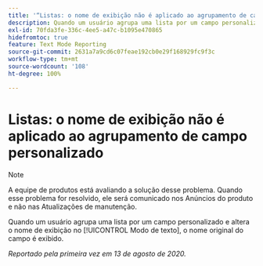 ```yaml
---
title: '“Listas: o nome de exibição não é aplicado ao agrupamento de campo personalizado”'
description: Quando um usuário agrupa uma lista por um campo personalizado e altera o nome de exibição no Modo de texto, o nome original do campo é exibido.
exl-id: 70fda3fe-336c-4ee5-a47c-b1095e470865
hidefromtoc: true
feature: Text Mode Reporting
source-git-commit: 2631a7a9cd6c07feae192cb0e29f168929fc9f3c
workflow-type: tm+mt
source-wordcount: '108'
ht-degree: 100%

---
```


# Listas: o nome de exibição não é aplicado ao agrupamento de campo personalizado

>[!NOTE]
>
>A equipe de produtos está avaliando a solução desse problema. Quando esse problema for resolvido, ele será comunicado nos Anúncios do produto e não nas Atualizações de manutenção.

Quando um usuário agrupa uma lista por um campo personalizado e altera o nome de exibição no [!UICONTROL Modo de texto], o nome original do campo é exibido.

_Reportado pela primeira vez em 13 de agosto de 2020._
